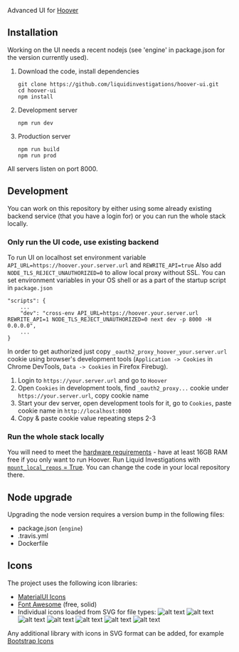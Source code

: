 Advanced UI for [Hoover](https://hoover.github.io)

## Installation

Working on the UI needs a recent nodejs (see 'engine' in package.json for the version currently used).

1.  Download the code, install dependencies

    ```shell
    git clone https://github.com/liquidinvestigations/hoover-ui.git
    cd hoover-ui
    npm install
    ```

2.  Development server

    ```shell
    npm run dev
    ```

3.  Production server

    ```shell
    npm run build
    npm run prod
    ```

All servers listen on port 8000.


## Development

You can work on this repository by either using some already existing backend service (that you have a login for) or you can run the whole stack locally.


### Only run the UI code, use existing backend

To run UI on localhost set environment variable `API_URL=https://hoover.your.server.url` and `REWRITE_API=true`
Also add `NODE_TLS_REJECT_UNAUTHORIZED=0` to allow local proxy without SSL.
You can set environment variables in your OS shell or as a part of the startup script in `package.json`

    "scripts": {
        ...
        "dev": "cross-env API_URL=https://hoover.your.server.url REWRITE_API=1 NODE_TLS_REJECT_UNAUTHORIZED=0 next dev -p 8000 -H 0.0.0.0",
        ...
    }

In order to get authorized just copy `_oauth2_proxy_hoover_your.server.url` cookie using browser's development tools
(`Application -> Cookies` in Chrome DevTools, `Data -> Cookies` in Firefox Firebug).

1. Login to `https://your.server.url` and go to `Hoover`
2. Open `Cookies` in development tools, find `_oauth2_proxy...` cookie under `https://your.server.url`, copy cookie name
3. Start your dev server, open development tools for it, go to `Cookies`, paste cookie name in `http://localhost:8000`
4. Copy & paste cookie value repeating steps 2-3


### Run the whole stack locally

You will need to meet the [hardware requirements](https://github.com/liquidinvestigations/docs/wiki/Hardware-requirements#storage) - have at least 16GB RAM free if you only want to run Hoover.
Run Liquid Investigations with [`mount_local_repos` = True](https://github.com/liquidinvestigations/node/blob/master/docs/Development.md). You can change the code in your local repository there.


## Node upgrade

Upgrading the node version requires a version bump in the following files:

-   package.json (`engine`)
-   .travis.yml
-   Dockerfile

## Icons

The project uses the following icon libraries:

- [MaterialUI Icons](https://material-ui.com/components/material-icons/)
- [Font Awesome](https://fontawesome.com/icons?d=gallery&p=2&s=solid&m=free) (free, solid)
- Individual icons loaded from SVG for file types: 
![alt text](https://raw.githubusercontent.com/liquidinvestigations/hoover-ui/master/icons/file-excel-line.svg)
![alt text](https://raw.githubusercontent.com/liquidinvestigations/hoover-ui/master/icons/file-line.svg)
![alt text](https://raw.githubusercontent.com/liquidinvestigations/hoover-ui/master/icons/file-pdf-line.svg)
![alt text](https://raw.githubusercontent.com/liquidinvestigations/hoover-ui/master/icons/file-word-line.svg)
![alt text](https://raw.githubusercontent.com/liquidinvestigations/hoover-ui/master/icons/file-zip-line.svg)
![alt text](https://raw.githubusercontent.com/liquidinvestigations/hoover-ui/master/icons/folder-line.svg)
![alt text](https://raw.githubusercontent.com/liquidinvestigations/hoover-ui/master/icons/mail-line.svg)
    

Any additional library with icons in SVG format can be added, for example [Bootstrap Icons](https://icons.getbootstrap.com/)

